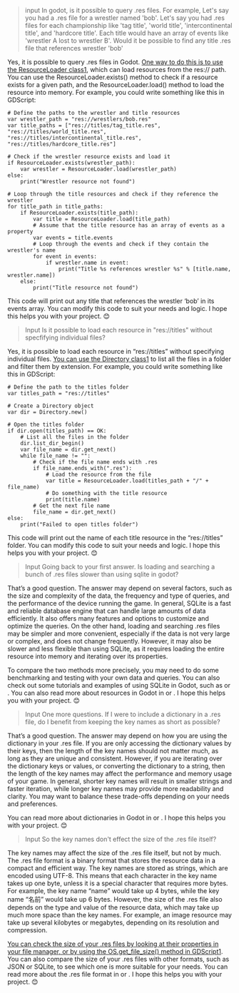 >input
>In godot, is it possible to query .res files.  For example, Let's say you had a .res file for a wrestler named 'bob'.  Let's say you had .res files for each championship like 'tag title', 'world title', 'intercontinental title', and 'hardcore title'.  Each title would have an array of events like 'wrestler A lost to wrestler B'.  Would it be possible to find any title .res file that references wrestler 'bob'

Yes, it is possible to query .res files in Godot. [One way to do this is to use the ResourceLoader class](https://docs.godotengine.org/en/stable/classes/class_resourceloader.html)[1](https://docs.godotengine.org/en/stable/classes/class_resourceloader.html), which can load resources from the res:// path. You can use the ResourceLoader.exists() method to check if a resource exists for a given path, and the ResourceLoader.load() method to load the resource into memory. For example, you could write something like this in GDScript:

```gdscript
# Define the paths to the wrestler and title resources
var wrestler_path = "res://wrestlers/bob.res"
var title_paths = ["res://titles/tag_title.res", "res://titles/world_title.res", "res://titles/intercontinental_title.res", "res://titles/hardcore_title.res"]

# Check if the wrestler resource exists and load it
if ResourceLoader.exists(wrestler_path):
    var wrestler = ResourceLoader.load(wrestler_path)
else:
    print("Wrestler resource not found")

# Loop through the title resources and check if they reference the wrestler
for title_path in title_paths:
    if ResourceLoader.exists(title_path):
        var title = ResourceLoader.load(title_path)
        # Assume that the title resource has an array of events as a property
        var events = title.events
        # Loop through the events and check if they contain the wrestler's name
        for event in events:
            if wrestler.name in event:
                print("Title %s references wrestler %s" % [title.name, wrestler.name])
    else:
        print("Title resource not found")
```

This code will print out any title that references the wrestler ‘bob’ in its events array. You can modify this code to suit your needs and logic. I hope this helps you with your project. 😊



> Input 
> Is it possible to load each resource in "res://titles" without specfifying individual files?

Yes, it is possible to load each resource in “res://titles” without specifying individual files. [You can use the Directory class](https://ask.godotengine.org/5175/how-to-get-all-the-files-inside-a-folder)[1](https://ask.godotengine.org/5175/how-to-get-all-the-files-inside-a-folder) to list all the files in a folder and filter them by extension. For example, you could write something like this in GDScript:

```gdscript
# Define the path to the titles folder
var titles_path = "res://titles"

# Create a Directory object
var dir = Directory.new()

# Open the titles folder
if dir.open(titles_path) == OK:
    # List all the files in the folder
    dir.list_dir_begin()
    var file_name = dir.get_next()
    while file_name != "":
        # Check if the file name ends with .res
        if file_name.ends_with(".res"):
            # Load the resource from the file
            var title = ResourceLoader.load(titles_path + "/" + file_name)
            # Do something with the title resource
            print(title.name)
        # Get the next file name
        file_name = dir.get_next()
else:
    print("Failed to open titles folder")
```

This code will print out the name of each title resource in the “res://titles” folder. You can modify this code to suit your needs and logic. I hope this helps you with your project. 😊


> Input
> Going back to your first answer.  Is loading and searching a bunch of .res files slower than using sqlite in godot?

That’s a good question. The answer may depend on several factors, such as the size and complexity of the data, the frequency and type of queries, and the performance of the device running the game. In general, SQLite is a fast and reliable database engine that can handle large amounts of data efficiently. It also offers many features and options to customize and optimize the queries. On the other hand, loading and searching .res files may be simpler and more convenient, especially if the data is not very large or complex, and does not change frequently. However, it may also be slower and less flexible than using SQLite, as it requires loading the entire resource into memory and iterating over its properties.

To compare the two methods more precisely, you may need to do some benchmarking and testing with your own data and queries. You can also check out some tutorials and examples of using SQLite in Godot, such as or . You can also read more about resources in Godot in or . I hope this helps you with your project. 😊


> Input
> One more questions.  If I were to include a dictionary in a .res file, do I benefit from keeping the key names as short as possible?

That’s a good question. The answer may depend on how you are using the dictionary in your .res file. If you are only accessing the dictionary values by their keys, then the length of the key names should not matter much, as long as they are unique and consistent. However, if you are iterating over the dictionary keys or values, or converting the dictionary to a string, then the length of the key names may affect the performance and memory usage of your game. In general, shorter key names will result in smaller strings and faster iteration, while longer key names may provide more readability and clarity. You may want to balance these trade-offs depending on your needs and preferences.

You can read more about dictionaries in Godot in or . I hope this helps you with your project. 😊


>Input 
>So the key names don't effect the size of the .res file itself?

The key names may affect the size of the .res file itself, but not by much. The .res file format is a binary format that stores the resource data in a compact and efficient way. The key names are stored as strings, which are encoded using UTF-8. This means that each character in the key name takes up one byte, unless it is a special character that requires more bytes. For example, the key name “name” would take up 4 bytes, while the key name “名前” would take up 6 bytes. However, the size of the .res file also depends on the type and value of the resource data, which may take up much more space than the key names. For example, an image resource may take up several kilobytes or megabytes, depending on its resolution and compression.

[You can check the size of your .res files by looking at their properties in your file manager, or by using the OS.get_file_size() method in GDScript](https://docs.godotengine.org/en/stable/tutorials/io/data_paths.html)[1](https://docs.godotengine.org/en/stable/tutorials/io/data_paths.html). You can also compare the size of your .res files with other formats, such as JSON or SQLite, to see which one is more suitable for your needs. You can read more about the .res file format in or . I hope this helps you with your project. 😊
